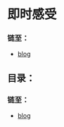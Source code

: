 # 即时感受  
### 链至：  
* [blog](https://github.com/snui/blog)  
## 目录：  

### 链至：  
* [blog](https://github.com/snui/blog)  
